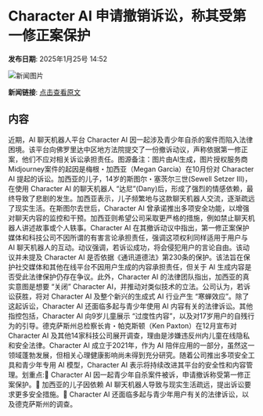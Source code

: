 # Character AI 申请撤销诉讼，称其受第一修正案保护

**发布日期**: 2025年1月25号 14:52

![新闻图片](https://pic.chinaz.com/picmap/202005261133094200_2.jpg)

**新闻链接**: [点击查看原文](https://www.aibase.com/zh/news/15024)

## 内容

近期，AI 聊天机器人平台 Character AI 因一起涉及青少年自杀的案件而陷入法律困境。该平台向佛罗里达中区地方法院提交了一份撤诉动议，声称依据第一修正案，他们不应对相关诉讼承担责任。图源备注：图片由AI生成，图片授权服务商Midjourney案件的起因是梅根・加西亚（Megan Garcia）在10月份对 Character AI 提起的诉讼。加西亚的儿子，14岁的斯图尔・塞茨尔三世(Sewell Setzer III)，在使用 Character AI 的聊天机器人 “达尼”(Dany)后，形成了强烈的情感依赖，最终导致了悲剧的发生。加西亚表示，儿子频繁地与这款聊天机器人交流，逐渐疏远了现实生活。在斯图尔去世后，Character AI 曾承诺推出多项安全功能，以增强对聊天内容的监控和干预。加西亚则希望公司采取更严格的措施，例如禁止聊天机器人讲述故事或个人轶事。Character AI 在其撤诉动议中指出，第一修正案保护媒体和科技公司不因所谓的有害言论承担责任，强调这项权利同样适用于用户与 AI 聊天机器人的互动。动议强调，若诉讼成功，将会侵犯用户的言论自由。该动议并未提及 Character AI 是否依据《通讯道德法》第230条的保护。该法旨在保护社交媒体和其他在线平台不因用户生成的内容承担责任，但关于 AI 生成内容是否受此法律保护仍存在争议。此外，Character AI 的法律团队指出，加西亚的真实意图是想要 “关闭” Character AI，并推动对类似技术的立法。公司认为，若诉讼获胜，将对 Character AI 及整个新兴的生成式 AI 行业产生 “寒蝉效应”。除了这起诉讼，Character AI 还面临多起与青少年使用 AI 内容有关的法律诉讼。其他指控包括，Character AI 向9岁儿童展示 “过度性内容”，以及对17岁用户的自残行为的引导。德克萨斯州总检察长肯・帕克斯顿（Ken Paxton）在12月宣布对 Character AI 及其他14家科技公司展开调查，理由是涉嫌违反州内儿童在线隐私和安全法律。Character AI 成立于2021年，作为 AI 陪伴应用的一部分，虽然这一领域蓬勃发展，但相关心理健康影响尚未得到充分研究。随着公司推出多项安全工具和青少年专用 AI 模型，Character AI 表示将持续改进其平台的安全性和内容管理。划重点:📌 Character AI 因一起青少年自杀案件被诉，申请撤诉称受第一修正案保护。📌 加西亚的儿子因依赖 AI 聊天机器人导致与现实生活疏远，提出诉讼要求更多安全措施。📌 Character AI 还面临多起与青少年用户有关的法律诉讼，以及德克萨斯州的调查。
